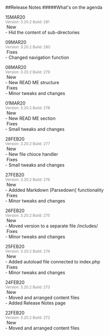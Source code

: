 ##Release Notes
#####What's on the agenda
<!-- # THIS PAGES COMES AS PART OF THE DEFAULT INSTALLATION  -->

<p>
15MAR20<br>
<small style="color: grey">Version: 3.20.2 Build: 281</small><br>
<span class="badge badge-success"><i class="fa fa-check"></i>&nbsp;New</span><br>
- Hid the content of sub-directories<br>
</p>

<p>
09MAR20<br>
<small style="color: grey">Version: 3.20.2 Build: 280</small><br>
<span class="badge badge-info"><i class="fas fa-tools"></i>&nbsp;Fixes</span><br>
- Changed navigation function 
</p>

<p>
08MAR20<br>
<small style="color: grey">Version: 3.20.2 Build: 279</small><br>
<span class="badge badge-success"><i class="fa fa-check"></i>&nbsp;New</span><br>
- New READ ME structure <br>
<span class="badge badge-info"><i class="fas fa-tools"></i>&nbsp;Fixes</span><br>
- Minor tweaks and changes
</p>

<p>
01MAR20<br>
<small style="color: grey">Version: 3.20.2 Build: 278</small><br>
<span class="badge badge-success"><i class="fa fa-check"></i>&nbsp;New</span><br>
- New READ ME section <br>
<span class="badge badge-info"><i class="fas fa-tools"></i>&nbsp;Fixes</span><br>
- Small tweaks and changes
</p>

<p>
28FEB20<br>
<small style="color: grey">Version: 3.20.2 Build: 277</small><br>
<span class="badge badge-success"><i class="fa fa-check"></i>&nbsp;New</span><br>
- New file chioce handler<br>
<span class="badge badge-info"><i class="fas fa-tools"></i>&nbsp;Fixes</span><br>
- Small tweaks and changes
</p>

<p>
27FEB20<br>
<small style="color: grey">Version: 3.20.2 Build: 276</small><br>
<span class="badge badge-success"><i class="fa fa-check"></i>&nbsp;New</span><br>
- Addded Markdown [Parsedown] functionality<br>
<span class="badge badge-info"><i class="fas fa-tools"></i>&nbsp;Fixes</span><br>
- Minor tweaks and changes
</p>

<p>
26FEB20<br>
<small style="color: grey">Version: 3.20.2 Build: 275</small><br>
<span class="badge badge-success"><i class="fa fa-check"></i>&nbsp;New</span><br>
- Moved version to a separate file /includes/<br>
<span class="badge badge-info"><i class="fas fa-tools"></i>&nbsp;Fixes</span><br>
- Minor tweaks and changes
</p>

<p>
25FEB20<br>
<small style="color: grey">Version: 3.20.2 Build: 274</small><br>
<span class="badge badge-success"><i class="fa fa-check"></i>&nbsp;New</span><br>
- Added autoload file connected to index.php<br>
<span class="badge badge-info"><i class="fas fa-tools"></i>&nbsp;Fixes</span><br>
- Minor tweaks and changes
</p>

<p>
24FEB20<br>
<small style="color: grey">Version: 3.20.2 Build: 273</small><br>
<span class="badge badge-success"><i class="fa fa-check"></i>&nbsp;New</span><br>
- Moved and arranged content files<br>
- Added Release Notes page<br>
</p>

<p>
22FEB20<br>
<small style="color: grey">Version: 3.20.2 Build: 272</small><br>
<span class="badge badge-success"><i class="fa fa-check"></i>&nbsp;New</span><br>
- Moved and arranged content files<br>
</p>

</div>
</div>
</div>
</section>